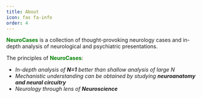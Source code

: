 ```yaml
---
title: About
icon: fas fa-info
order: 4
---
```


<b><font color='green'>NeuroCases</font></b> is a collection of thought-provoking neurology cases and in-depth analysis of neurological and psychiatric presentations. 


The principles of <b><font color='green'>NeuroCases</font></b>:

- <i>In-depth analysis of <b>N=1</b> better than shallow analysis of large N</i>
- <i>Mechanistic understanding can be obtained by studying <b>neuroanatomy and neural circuitry</b></i>
- <i>Neurology through lens of <b>Neuroscience</b></i>







